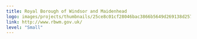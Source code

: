 ```yaml
---
title: Royal Borough of Windsor and Maidenhead
logo: images/projects/thumbnails/25ce8c01cf28046bac3866b5649d269138d257a4.png.150x50_q85.png
link: http://www.rbwm.gov.uk/
level: "Small"
---
```

